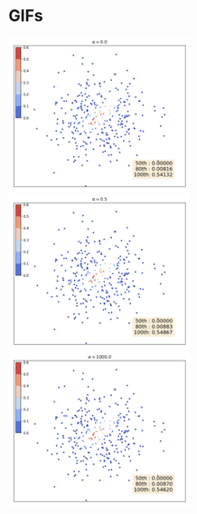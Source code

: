 # GIFs

<p float="left">
  <img src="./figures/0.0.gif" alt="image" width="320" height="auto">
  <img src="./figures/0.5.gif" alt="image" width="320" height="auto">
  <img src="./figures/1000.0.gif" alt="image" width="320" height="auto">
</p>
